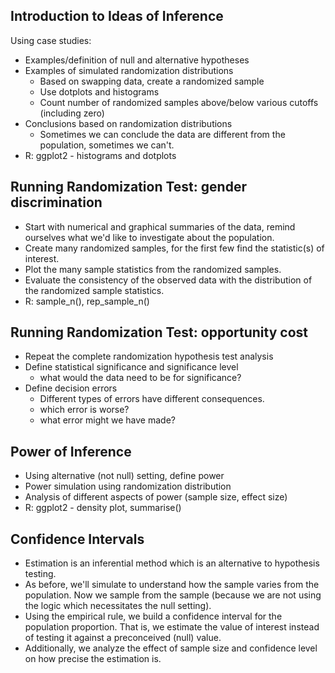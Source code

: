 ## Introduction to Ideas of Inference

Using case studies:

* Examples/definition of null and alternative hypotheses
* Examples of simulated randomization distributions
  * Based on swapping data, create a randomized sample
  * Use dotplots and histograms
  * Count number of randomized samples above/below various cutoffs (including zero)
* Conclusions based on randomization distributions
  * Sometimes we can conclude the data are different from the population, sometimes we can't.
* R: ggplot2 - histograms and dotplots 

## Running Randomization Test: gender discrimination

* Start with numerical and graphical summaries of the data, remind ourselves what we'd like to investigate about the population.
* Create many randomized samples, for the first few find the statistic(s) of interest.
* Plot the many sample statistics from the randomized samples.
* Evaluate the consistency of the observed data with the distribution of the randomized sample statistics.
* R: sample_n(), rep_sample_n()

## Running Randomization Test: opportunity cost

* Repeat the complete randomization hypothesis test analysis
* Define statistical significance and significance level
   * what would the data need to be for significance?
* Define decision errors
  * Different types of errors have different consequences.
   * which error is worse?
   * what error might we have made?


## Power of Inference

* Using alternative (not null) setting, define power
* Power simulation using randomization distribution
* Analysis of different aspects of power (sample size, effect size)
* R: ggplot2 - density plot, summarise()

## Confidence Intervals

* Estimation is an inferential method which is an alternative to hypothesis testing.
* As before, we'll simulate to understand how the sample varies from the population.  Now we sample from the sample (because we are not using the logic which necessitates the null setting).
* Using the empirical rule, we build a confidence interval for the population proportion.  That is, we estimate the value of interest instead of testing it against a preconceived (null) value.
* Additionally, we analyze the effect of sample size and confidence level on how precise the estimation is.

